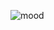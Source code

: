 ![mood](https://user-images.githubusercontent.com/57848626/102723348-d90cd780-430f-11eb-9a38-66cacad7d358.jpg)
